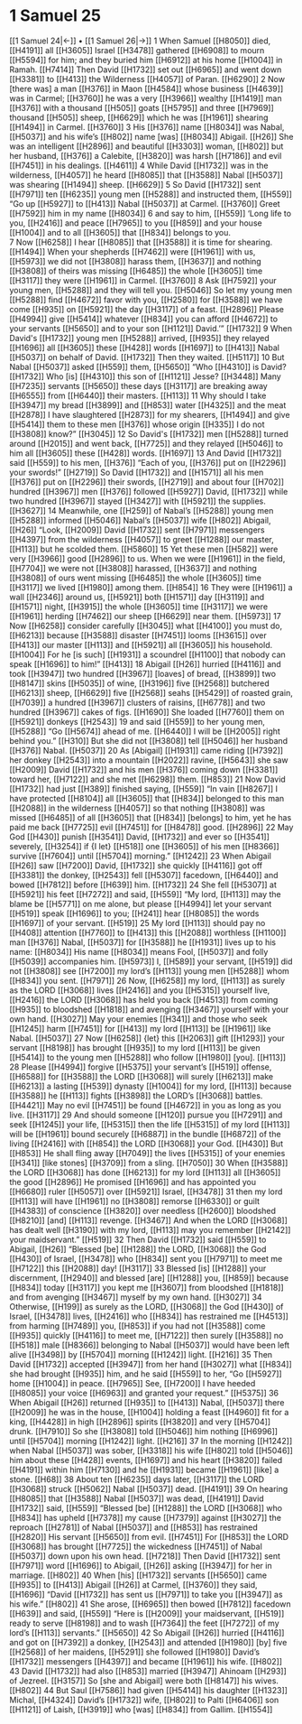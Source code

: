 # 1 Samuel 25
[[1 Samuel 24|←]] • [[1 Samuel 26|→]]
1 When Samuel [[H8050]] died, [[H4191]] all [[H3605]] Israel [[H3478]] gathered [[H6908]] to mourn [[H5594]] for him;  and they buried him [[H6912]] at his home [[H1004]] in Ramah. [[H7414]] Then David [[H1732]] set out [[H6965]] and went down [[H3381]] to [[H413]] the Wilderness [[H4057]] of Paran. [[H6290]] 
2 Now [there was] a man [[H376]] in Maon [[H4584]] whose business [[H4639]] was in Carmel; [[H3760]] he was a very [[H3966]] wealthy [[H1419]] man [[H376]] with a thousand [[H505]] goats [[H5795]] and three [[H7969]] thousand [[H505]] sheep, [[H6629]] which he was [[H1961]] shearing [[H1494]] in Carmel. [[H3760]] 
3 His [[H376]] name [[H8034]] was Nabal, [[H5037]] and his wife’s [[H802]] name [was] [[H8034]] Abigail. [[H26]] She was an intelligent [[H2896]] and beautiful [[H3303]] woman, [[H802]] but her husband, [[H376]] a Calebite, [[H3820]] was harsh [[H7186]] and evil [[H7451]] in his dealings. [[H4611]] 
4 While David [[H1732]] was in the wilderness, [[H4057]] he heard [[H8085]] that [[H3588]] Nabal [[H5037]] was shearing [[H1494]] sheep. [[H6629]] 
5 So David [[H1732]] sent [[H7971]] ten [[H6235]] young men [[H5288]] and instructed them, [[H559]] “Go up [[H5927]] to [[H413]] Nabal [[H5037]] at Carmel. [[H3760]] Greet [[H7592]] him  in my name [[H8034]] 
6 and say to him, [[H559]] ‘Long life to you, [[H2416]] and peace [[H7965]] to you [[H859]] and your house [[H1004]] and to all [[H3605]] that [[H834]] belongs to you.  
7 Now [[H6258]] I hear [[H8085]] that [[H3588]] it is time for shearing. [[H1494]] When your shepherds [[H7462]] were [[H1961]] with us, [[H5973]] we did not [[H3808]] harass them, [[H3637]] and nothing [[H3808]] of theirs was missing [[H6485]] the whole [[H3605]] time [[H3117]] they were [[H1961]] in Carmel. [[H3760]] 
8 Ask [[H7592]] your young men, [[H5288]] and they will tell you. [[H5046]] So let my young men [[H5288]] find [[H4672]] favor with you, [[H2580]] for [[H3588]] we have come [[H935]] on [[H5921]] the day [[H3117]] of a feast. [[H2896]] Please [[H4994]] give [[H5414]] whatever [[H834]] you can afford [[H4672]] to your servants [[H5650]] and to your son [[H1121]] David.’” [[H1732]] 
9 When David's [[H1732]] young men [[H5288]] arrived, [[H935]] they relayed [[H1696]] all [[H3605]] these [[H428]] words [[H1697]] to [[H413]] Nabal [[H5037]] on behalf of David. [[H1732]] Then they waited. [[H5117]] 
10 But Nabal [[H5037]] asked [[H559]] them, [[H5650]] “Who [[H4310]] is David? [[H1732]] Who [is] [[H4310]] this son of [[H1121]] Jesse? [[H3448]] Many [[H7235]] servants [[H5650]] these days [[H3117]] are breaking away [[H6555]] from [[H6440]] their masters. [[H113]] 
11 Why should I take [[H3947]] my bread [[H3899]] and [[H853]] water [[H4325]] and the meat [[H2878]] I have slaughtered [[H2873]] for my shearers, [[H1494]] and give [[H5414]] them to these men [[H376]] whose origin [[H335]] I do not [[H3808]] know?” [[H3045]] 
12 So David's [[H1732]] men [[H5288]] turned around [[H2015]] and went back, [[H7725]] and they relayed [[H5046]] to him  all [[H3605]] these [[H428]] words. [[H1697]] 
13 And David [[H1732]] said [[H559]] to his men, [[H376]] “Each of you, [[H376]] put on [[H2296]] your swords!” [[H2719]] So David [[H1732]] and [[H1571]] all his men [[H376]] put on [[H2296]] their swords, [[H2719]] and about four [[H702]] hundred [[H3967]] men [[H376]] followed [[H5927]] David, [[H1732]] while two hundred [[H3967]] stayed [[H3427]] with [[H5921]] the supplies. [[H3627]] 
14 Meanwhile, one [[H259]] of Nabal’s [[H5288]] young men [[H5288]] informed [[H5046]] Nabal’s [[H5037]] wife [[H802]] Abigail, [[H26]] “Look, [[H2009]] David [[H1732]] sent [[H7971]] messengers [[H4397]] from the wilderness [[H4057]] to greet [[H1288]] our master, [[H113]] but he scolded them. [[H5860]] 
15 Yet these men [[H582]] were very [[H3966]] good [[H2896]] to us.  When we were [[H1961]] in the field, [[H7704]] we were not [[H3808]] harassed, [[H3637]] and nothing [[H3808]] of ours went missing [[H6485]] the whole [[H3605]] time [[H3117]] we lived [[H1980]] among them. [[H854]] 
16 They were [[H1961]] a wall [[H2346]] around us, [[H5921]] both [[H1571]] day [[H3119]] and [[H1571]] night, [[H3915]] the whole [[H3605]] time [[H3117]] we were [[H1961]] herding [[H7462]] our sheep [[H6629]] near them. [[H5973]] 
17 Now [[H6258]] consider carefully [[H3045]] what [[H4100]] you must do, [[H6213]] because [[H3588]] disaster [[H7451]] looms [[H3615]] over [[H413]] our master [[H113]] and [[H5921]] all [[H3605]] his household. [[H1004]] For he [is such] [[H1931]] a scoundrel [[H1100]] that nobody can speak [[H1696]] to him!” [[H413]] 
18 Abigail [[H26]] hurried [[H4116]] and took [[H3947]] two hundred [[H3967]] [loaves] of bread, [[H3899]] two [[H8147]] skins [[H5035]] of wine, [[H3196]] five [[H2568]] butchered [[H6213]] sheep, [[H6629]] five [[H2568]] seahs [[H5429]] of roasted grain, [[H7039]] a hundred [[H3967]] clusters of raisins, [[H6778]] and two hundred [[H3967]] cakes of figs. [[H1690]] She loaded [[H7760]] them on [[H5921]] donkeys [[H2543]] 
19 and said [[H559]] to her young men, [[H5288]] “Go [[H5674]] ahead of me. [[H6440]] I will be [[H2005]] right behind you.” [[H310]] But she did not [[H3808]] tell [[H5046]] her husband [[H376]] Nabal. [[H5037]] 
20 As [Abigail] [[H1931]] came riding [[H7392]] her donkey [[H2543]] into a mountain [[H2022]] ravine, [[H5643]] she saw [[H2009]] David [[H1732]] and his men [[H376]] coming down [[H3381]] toward her, [[H7122]] and she met [[H6298]] them. [[H853]] 
21 Now David [[H1732]] had just [[H389]] finished saying, [[H559]] “In vain [[H8267]] I have protected [[H8104]] all [[H3605]] that [[H834]] belonged to this man [[H2088]] in the wilderness [[H4057]] so that nothing [[H3808]] was missed [[H6485]] of all [[H3605]] that [[H834]] [belongs] to him,  yet he has paid me back [[H7725]] evil [[H7451]] for [[H8478]] good. [[H2896]] 
22 May God [[H430]] punish [[H3541]] David, [[H1732]] and ever so [[H3541]] severely, [[H3254]] if {I let} [[H518]] one [[H3605]] of his men [[H8366]] survive [[H7604]] until [[H5704]] morning.” [[H1242]] 
23 When Abigail [[H26]] saw [[H7200]] David, [[H1732]] she quickly [[H4116]] got off [[H3381]] the donkey, [[H2543]] fell [[H5307]] facedown, [[H6440]] and bowed [[H7812]] before [[H639]] him. [[H1732]] 
24 She fell [[H5307]] at [[H5921]] his feet [[H7272]] and said, [[H559]] “My lord, [[H113]] may the blame be [[H5771]] on me alone,  but please [[H4994]] let your servant [[H519]] speak [[H1696]] to you; [[H241]] hear [[H8085]] the words [[H1697]] of your servant. [[H519]] 
25 My lord [[H113]] should pay no [[H408]] attention [[H7760]] to [[H413]] this [[H2088]] worthless [[H1100]] man [[H376]] Nabal, [[H5037]] for [[H3588]] he [[H1931]] lives up to his name: [[H8034]] His name [[H8034]] means Fool, [[H5037]] and folly [[H5039]] accompanies him. [[H5973]] I, [[H589]] your servant, [[H519]] did not [[H3808]] see [[H7200]] my lord’s [[H113]] young men [[H5288]] whom [[H834]] you sent. [[H7971]] 
26 Now, [[H6258]] my lord, [[H113]] as surely as the LORD [[H3068]] lives [[H2416]] and you [[H5315]] yourself live, [[H2416]] the LORD [[H3068]] has held you back [[H4513]] from coming [[H935]] to bloodshed [[H1818]] and avenging [[H3467]] yourself  with your own hand. [[H3027]] May your enemies [[H341]] and those who seek [[H1245]] harm [[H7451]] for [[H413]] my lord [[H113]] be [[H1961]] like Nabal. [[H5037]] 
27 Now [[H6258]] {let} this [[H2063]] gift [[H1293]] your servant [[H8198]] has brought [[H935]] to my lord [[H113]] be given [[H5414]] to the young men [[H5288]] who follow [[H1980]] [you]. [[H113]] 
28 Please [[H4994]] forgive [[H5375]] your servant’s [[H519]] offense, [[H6588]] for [[H3588]] the LORD [[H3068]] will surely [[H6213]] make [[H6213]] a lasting [[H539]] dynasty [[H1004]] for my lord, [[H113]] because [[H3588]] he [[H113]] fights [[H3898]] the LORD’s [[H3068]] battles. [[H4421]] May no evil [[H7451]] be found [[H4672]] in you  as long as you live. [[H3117]] 
29 And should someone [[H120]] pursue you [[H7291]] and seek [[H1245]] your life, [[H5315]] then the life [[H5315]] of my lord [[H113]] will be [[H1961]] bound securely [[H6887]] in the bundle [[H6872]] of the living [[H2416]] with [[H854]] the LORD [[H3068]] your God. [[H430]] But [[H853]] He shall fling away [[H7049]] the lives [[H5315]] of your enemies [[H341]] [like stones] [[H3709]] from a sling. [[H7050]] 
30 When [[H3588]] the LORD [[H3068]] has done [[H6213]] for my lord [[H113]] all [[H3605]] the good [[H2896]] He promised [[H1696]] and has appointed you [[H6680]] ruler [[H5057]] over [[H5921]] Israel, [[H3478]] 
31 then my lord [[H113]] will have [[H1961]] no [[H3808]] remorse [[H6330]] or guilt [[H4383]] of conscience [[H3820]] over needless [[H2600]] bloodshed [[H8210]] [and] [[H113]] revenge. [[H3467]] And when the LORD [[H3068]] has dealt well [[H3190]] with my lord, [[H113]] may you remember [[H2142]] your maidservant.” [[H519]] 
32 Then David [[H1732]] said [[H559]] to Abigail, [[H26]] “Blessed [be] [[H1288]] the LORD, [[H3068]] the God [[H430]] of Israel, [[H3478]] who [[H834]] sent you [[H7971]] to meet me [[H7122]] this [[H2088]] day! [[H3117]] 
33 Blessed [is] [[H1288]] your discernment, [[H2940]] and blessed [are] [[H1288]] you, [[H859]] because [[H834]] today [[H3117]] you kept me [[H3607]] from bloodshed [[H1818]] and from avenging [[H3467]] myself by my own hand. [[H3027]] 
34 Otherwise, [[H199]] as surely as the LORD, [[H3068]] the God [[H430]] of Israel, [[H3478]] lives, [[H2416]] who [[H834]] has restrained me [[H4513]] from harming [[H7489]] you, [[H853]] if you had not [[H3588]] come [[H935]] quickly [[H4116]] to meet me, [[H7122]] then surely [[H3588]] no [[H518]] male [[H8366]] belonging to Nabal [[H5037]] would have been left alive [[H3498]] by [[H5704]] morning [[H1242]] light. [[H216]] 
35 Then David [[H1732]] accepted [[H3947]] from her hand [[H3027]] what [[H834]] she had brought [[H935]] him,  and he said [[H559]] to her,  “Go [[H5927]] home [[H1004]] in peace. [[H7965]] See, [[H7200]] I have heeded [[H8085]] your voice [[H6963]] and granted your request.” [[H5375]] 
36 When Abigail [[H26]] returned [[H935]] to [[H413]] Nabal, [[H5037]] there [[H2009]] he was  in the house, [[H1004]] holding a feast [[H4960]] fit for a king, [[H4428]] in high [[H2896]] spirits [[H3820]] and very [[H5704]] drunk. [[H7910]] So she [[H3808]] told [[H5046]] him  nothing [[H6996]] until [[H5704]] morning [[H1242]] light. [[H216]] 
37 In the morning [[H1242]] when Nabal [[H5037]] was sober, [[H3318]] his wife [[H802]] told [[H5046]] him about these [[H428]] events, [[H1697]] and his heart [[H3820]] failed [[H4191]] within him [[H7130]] and he [[H1931]] became [[H1961]] [like] a stone. [[H68]] 
38 About ten [[H6235]] days later, [[H3117]] the LORD [[H3068]] struck [[H5062]] Nabal [[H5037]] dead. [[H4191]] 
39 On hearing [[H8085]] that [[H3588]] Nabal [[H5037]] was dead, [[H4191]] David [[H1732]] said, [[H559]] “Blessed [be] [[H1288]] the LORD [[H3068]] who [[H834]] has upheld [[H7378]] my cause [[H7379]] against [[H3027]] the reproach [[H2781]] of Nabal [[H5037]] and [[H853]] has restrained [[H2820]] His servant [[H5650]] from evil. [[H7451]] For [[H853]] the LORD [[H3068]] has brought [[H7725]] the wickedness [[H7451]] of Nabal [[H5037]] down upon his own head. [[H7218]] Then David [[H1732]] sent [[H7971]] word [[H1696]] to Abigail, [[H26]] asking [[H3947]] for her  in marriage. [[H802]] 
40 When [his] [[H1732]] servants [[H5650]] came [[H935]] to [[H413]] Abigail [[H26]] at Carmel, [[H3760]] they said, [[H1696]] “David [[H1732]] has sent us [[H7971]] to take you [[H3947]] as his wife.” [[H802]] 
41 She arose, [[H6965]] then bowed [[H7812]] facedown [[H639]] and said, [[H559]] “Here is [[H2009]] your maidservant, [[H519]] ready to serve [[H8198]] and to wash [[H7364]] the feet [[H7272]] of my lord’s [[H113]] servants.” [[H5650]] 
42 So Abigail [[H26]] hurried [[H4116]] and got on [[H7392]] a donkey, [[H2543]] and attended [[H1980]] [by] five [[H2568]] of her maidens, [[H5291]] she followed [[H1980]] David’s [[H1732]] messengers [[H4397]] and became [[H1961]] his wife. [[H802]] 
43 David [[H1732]] had also [[H853]] married [[H3947]] Ahinoam [[H293]] of Jezreel. [[H3157]] So [she and Abigail] were both [[H8147]] his  wives. [[H802]] 
44 But Saul [[H7586]] had given [[H5414]] his daughter [[H1323]] Michal, [[H4324]] David’s [[H1732]] wife, [[H802]] to Palti [[H6406]] son [[H1121]] of Laish, [[H3919]] who [was] [[H834]] from Gallim. [[H1554]] 
